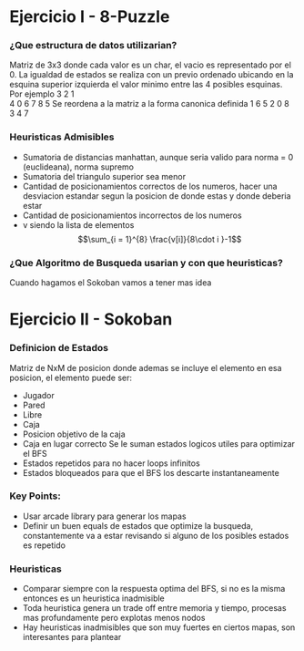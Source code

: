 # Ejercicio I - 8-Puzzle

### ¿Que estructura de datos utilizarian?
Matriz de 3x3 donde cada valor es un char, el vacio es representado por el 0.
La igualdad de estados se realiza con un previo ordenado ubicando en la esquina superior izquierda el valor minimo entre las 4 posibles esquinas.
Por ejemplo
3 2 1   
4 0 6
7 8 5
Se reordena a la matriz a la forma canonica definida
1 6 5 
2 0 8
3 4 7
### Heuristicas Admisibles
- Sumatoria de distancias manhattan, aunque seria valido para norma = 0 (euclideana), norma supremo
- Sumatoria del triangulo superior sea menor
- Cantidad de posicionamientos correctos de los numeros, hacer una desviacion estandar segun la posicion de donde estas y donde deberia estar
- Cantidad de posicionamientos incorrectos de los numeros
- v siendo la lista de elementos
$$\sum_{i = 1}^{8} \frac{v[i]}{8\cdot i }-1$$
### ¿Que Algoritmo de Busqueda usarian y con que heuristicas?
Cuando hagamos el Sokoban vamos a tener mas idea 

# Ejercicio II - Sokoban
### Definicion de Estados
Matriz de NxM de posicion donde ademas se incluye el elemento en esa posicion, el elemento puede ser:
- Jugador
- Pared
- Libre
- Caja
- Posicion objetivo de la caja
- Caja en lugar correcto
Se le suman estados logicos utiles para optimizar el BFS
- Estados repetidos para no hacer loops infinitos
- Estados bloqueados para que el BFS los descarte instantaneamente 
### Key Points:
- Usar arcade library para generar los mapas
- Definir un buen equals de estados que optimize la busqueda, constantemente va a estar revisando si alguno de los posibles estados es repetido
### Heuristicas
- Comparar siempre con la respuesta optima del BFS, si no es la misma entonces es un heuristica inadmisible
- Toda heuristica genera un trade off entre memoria y tiempo, procesas mas profundamente pero explotas menos nodos
- Hay heuristicas inadmisibles que son muy fuertes en ciertos mapas, son interesantes para plantear
